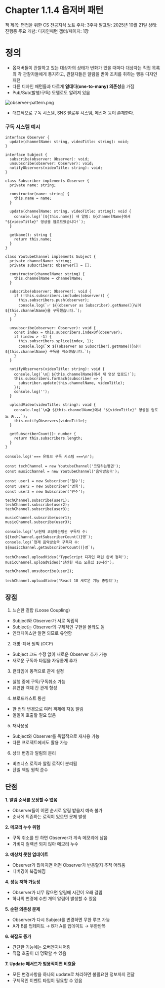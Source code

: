 # Chapter 1.1.4 옵저버 패턴

책 제목: 면접을 위한 CS 전공지식 노트
주차: 3주차
발표일: 2025년 10월 21일
상태: 진행중
주요 개념: 디자인패턴
챕터/페이지: 1장

# 정의

- 옵저버들이 관찰하고 있는 대상자의 상태가 변화가 있을 때마다 대상자는 직접 목록의 각 관찰자들에게 통지하고, 관찰자들은 알림을 받아 조치를 취하는 행동 디자인 패턴
- 다른 디자인 패턴들과 다르게 **일대다(one-to-many) 의존성**을 가짐
- Pub/Sub(발행/구독) 모델로도 알려져 있음

![observer-pattern.png](/images/observer-pattern.png)

- 대표적으로 구독 시스템, SNS 팔로우 시스템, 메신저 등이 존재한다.

### 구독 시스템 예시

```tsx
interface Observer {
  update(channelName: string, videoTitle: string): void;
}

interface Subject {
  subscribe(observer: Observer): void;
  unsubscribe(observer: Observer): void;
  notifyObservers(videoTitle: string): void;
}

class Subscriber implements Observer {
  private name: string;

  constructor(name: string) {
    this.name = name;
  }

  update(channelName: string, videoTitle: string): void {
    console.log(`[${this.name}] 새 알림: ${channelName}에서 "${videoTitle}" 영상을 업로드했습니다!`);
  }

  getName(): string {
    return this.name;
  }
}

class YoutubeChannel implements Subject {
  private channelName: string;
  private subscribers: Observer[] = [];

  constructor(channelName: string) {
    this.channelName = channelName;
  }

  subscribe(observer: Observer): void {
    if (!this.subscribers.includes(observer)) {
      this.subscribers.push(observer);
      console.log(`✅ ${(observer as Subscriber).getName()}님이 ${this.channelName}을 구독했습니다.`);
    }
  }

  unsubscribe(observer: Observer): void {
    const index = this.subscribers.indexOf(observer);
    if (index > -1) {
      this.subscribers.splice(index, 1);
      console.log(`❌ ${(observer as Subscriber).getName()}님이 ${this.channelName} 구독을 취소했습니다.`);
    }
  }

  notifyObservers(videoTitle: string): void {
    console.log(`\n📢 ${this.channelName}에서 새 영상 업로드!`);
    this.subscribers.forEach(subscriber => {
      subscriber.update(this.channelName, videoTitle);
    });
    console.log('');
  }

  uploadVideo(videoTitle: string): void {
    console.log(`\n🎬 ${this.channelName}에서 "${videoTitle}" 영상을 업로드 중...`);
    this.notifyObservers(videoTitle);
  }

  getSubscriberCount(): number {
    return this.subscribers.length;
  }
}

console.log('=== 유튜브 구독 시스템 ===\n');

const techChannel = new YoutubeChannel('코딩하는펭귄');
const musicChannel = new YoutubeChannel('음악방송국');

const user1 = new Subscriber('철수');
const user2 = new Subscriber('영희');
const user3 = new Subscriber('민수');

techChannel.subscribe(user1);
techChannel.subscribe(user2);
techChannel.subscribe(user3);

musicChannel.subscribe(user1);
musicChannel.subscribe(user3);

console.log(`\n현재 코딩하는펭귄 구독자 수: ${techChannel.getSubscriberCount()}명`);
console.log(`현재 음악방송국 구독자 수: ${musicChannel.getSubscriberCount()}명`);

techChannel.uploadVideo('TypeScript 디자인 패턴 완벽 정리');
musicChannel.uploadVideo('잔잔한 재즈 모음집 10시간');

techChannel.unsubscribe(user2);

techChannel.uploadVideo('React 18 새로운 기능 총정리');
```

## 장점

1. 느슨한 결합 (Loose Coupling)

- Subject와 Observer가 서로 독립적
- Subject는 Observer의 구체적인 구현을 몰라도 됨
- 인터페이스만 알면 되므로 유연함

2. 개방-폐쇄 원칙 (OCP)

- Subject 코드 수정 없이 새로운 Observer 추가 가능
- 새로운 구독자 타입을 자유롭게 추가

3. 런타임에 동적으로 관계 설정

- 실행 중에 구독/구독취소 가능
- 유연한 객체 간 관계 형성

4. 브로드캐스트 통신

- 한 번의 변경으로 여러 객체에 자동 알림
- 일일이 호출할 필요 없음

5. 재사용성

- Subject와 Observer를 독립적으로 재사용 가능
- 다른 프로젝트에서도 활용 가능

6. 상태 변경과 알림의 분리

- 비즈니스 로직과 알림 로직이 분리됨
- 단일 책임 원칙 준수

## 단점

**1. 알림 순서를 보장할 수 없음**

- Observer들이 어떤 순서로 알림 받을지 예측 불가
- 순서에 의존하는 로직이 있으면 문제 발생

**2. 메모리 누수 위험**

- 구독 취소를 안 하면 Observer가 계속 메모리에 남음
- 가비지 컬렉션 되지 않아 메모리 누수

**3. 예상치 못한 업데이트**

- Observer가 많아지면 어떤 Observer가 반응할지 추적 어려움
- 디버깅이 복잡해짐

**4. 성능 저하 가능성**

- Observer가 너무 많으면 알림에 시간이 오래 걸림
- 하나의 변경에 수천 개의 알림이 발생할 수 있음

**5. 순환 의존성 문제**

- Observer가 다시 Subject를 변경하면 무한 루프 가능
- A가 B를 업데이트 → B가 A를 업데이트 → 무한반복

**6. 복잡도 증가**

- 간단한 기능에는 오버엔지니어링
- 직접 호출이 더 명확할 수 있음

**7. Update 메서드가 범용적이면 비효율**

- 모든 변경사항을 하나의 update로 처리하면 불필요한 정보까지 전달
- 구체적인 이벤트 타입이 필요할 수 있음